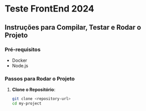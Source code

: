 # Teste FrontEnd 2024

## Instruções para Compilar, Testar e Rodar o Projeto

### Pré-requisitos
- Docker
- Node.js

### Passos para Rodar o Projeto

1. **Clone o Repositório**:
   ```sh
   git clone <repository-url>
   cd my-project

